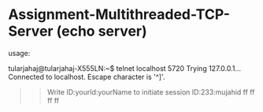 # Assignment-Multithreaded-TCP-Server (echo server)

usage:

tularjahaj@tularjahaj-X555LN:~$ telnet localhost 5720
Trying 127.0.0.1...
Connected to localhost.
Escape character is '^]'.
>> Write  ID:yourId:yourName to initiate session 
ID:233:mujahid
 ff
>>ff
 ff
>>ff
 
 


